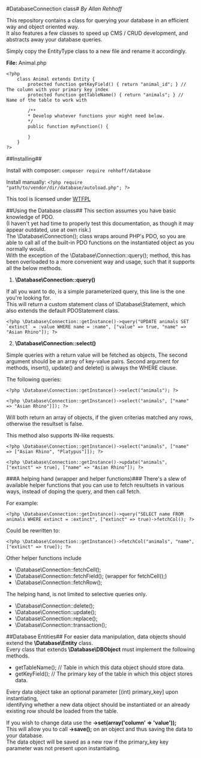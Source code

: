 #DatabaseConnection class#
_By Allan Rehhoff_

This repository contains a class for querying your database in an efficient way and object oriented way.  
It also features a few classes to speed up CMS / CRUD development, and abstracts away your database queries.  

Simply copy the EntityType class to a new file and rename it accordingly.

**File:** Animal.php  
```
<?php
	class Animal extends Entity {
		protected function getKeyField() { return "animal_id"; } // The column with your primary key index
		protected function getTableName() { return "animals"; } // Name of the table to work with

		/**
		* Develop whatever functions your might need below.
		*/
		public function myFunction() {

		}
	}
?> 
```

##Installing##

Install with composer: ```composer require rehhoff/database```

Install manually: ```<?php require "path/to/vendor/dir/database/autoload.php"; ?>```

This tool is licensed under [ WTFPL ](http://www.wtfpl.net/)

##Using the Database class##
This section assumes you have basic knowledge of PDO.  
(I haven't yet had time to properly test this documentation, as though it may appear outdated, use at own risk.)  
The \Database\Connection(); class wraps around PHP's PDO, so you are able to call all of the built-in PDO functions on the instantiated object as you normally would.  
With the exception of the \Database\Connection::query(); method, this has been overloaded to a more convenient way and usage, such that it supports all the below methods.  

1. **\Database\Connection::query()**  

If all you want to do, is a simple parameterized query, this line is the one you're looking for.  
This will return a custom statement class of \Database\Statement, which also extends the default PDOStatement class.  

```
<?php \Database\Connection::getInstance()->query("UPDATE animals SET `extinct` = :value WHERE name = :name", ["value" => true, "name" => "Asian Rhino"]); ?>
```   

2. **\Database\Connection::select()**  

Simple queries with a return value will be fetched as objects, The second argument should be an array of key-value pairs.
Second argument for methods, insert(), update() and delete() is always the WHERE clause.  

The following queries:  

```
<?php \Database\Connection::getInstance()->select("animals"); ?>

<?php \Database\Connection::getInstance()->select("animals", ["name" => "Asian Rhino"]]); ?>
```

Will both return an array of objects, if the given criterias matched any rows, otherwise the resultset is false.

This method also supports IN-like requests.

```
<?php \Database\Connection::getInstance()->select("animals", ["name" => ["Asian Rhino", "Platypus"]]); ?>
```
  
```
<?php \Database\Connection::getInstance()->update("animals", ["extinct" => true], ["name" => "Asian Rhino"]); ?>
```

###A helping hand (wrapper and helper functions)###
There's a slew of available helper functions that you can use to fetch resultsets in various ways, instead of doping the query, and then call fetch.

For example:  
```
<?php \Database\Connection::getInstance()->query("SELECT name FROM animals WHERE extinct = :extinct", ["extinct" => true)->fetchCol(); ?>
```

Could be rewritten to:
```
<?php \Database\Connection::getInstance()->fetchCol("animals", "name", ["extinct" => true]); ?>
```

Other helper functions include
- \Database\Connection::fetchCell();  
- \Database\Connection::fetchField(); (wrapper for fetchCell();)  
- \Database\Connection::fetchRow();  

The helping hand, is not limited to selective queries only.
- \Database\Connection::delete();  
- \Database\Connection::update();  
- \Database\Connection::replace();  
- \Database\Connection::transaction();  

##Database Entities##
For easier data manipulation, data objects should extend the **\Database\Entity** class.  
Every class that extends **\Database\DBObject** must implement the following methods.  

- getTableName(); // Table in which this data object should store data.  
- getKeyField(); // The primary key of the table in which this object stores data.  

Every data object take an optional parameter [(int) primary_key] upon instantiating,  
identifying whether a new data object should be instantiated or an already existing row should be loaded from the table.  

If you wish to change data use the **->set(array('column' => 'value'));**  
This will allow you to call **->save();** on an object and thus saving the data to your database.  
The data object will be saved as a new row if the primary_key key parameter was not present upon instantiating. 